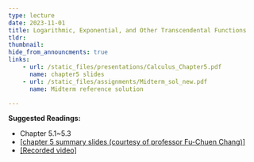 ```yaml
---
type: lecture
date: 2023-11-01
title: Logarithmic, Exponential, and Other Transcendental Functions
tldr: 
thumbnail: 
hide_from_announcments: true
links: 
    - url: /static_files/presentations/Calculus_Chapter5.pdf
      name: chapter5 slides
    - url: /static_files/assignments/Midterm_sol_new.pdf
      name: Midterm reference solution

---
```

**Suggested Readings:**
- Chapter 5.1~5.3
- [[chapter 5 summary slides (courtesy of professor Fu-Chuen Chang)]](/nsysu-EE1003A/static_files/presentations/Chap05_Summary.pdf)
- [[Recorded video]](https://youtube.com/playlist?list=PLHNZtBNWQ-86iD2JcJdWI9TBeF2dmLPud&si=gXmaPQWCy5-HqUA2)
